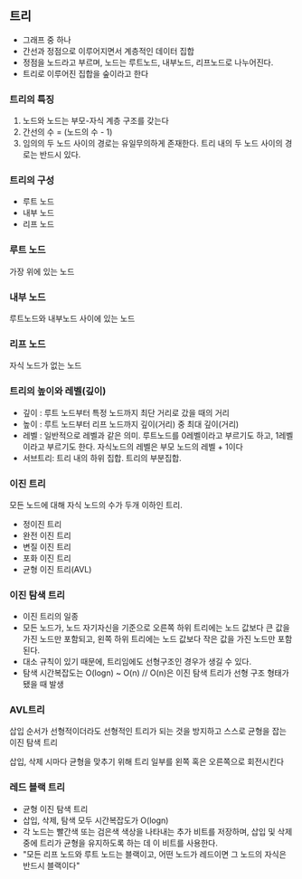 ## 트리

- 그래프 중 하나
- 간선과 정점으로 이루어지면서 계층적인 데이터 집합
- 정점을 노드라고 부르며, 노드는 루트노드, 내부노드, 리프노드로 나누어진다.
- 트리로 이루어진 집합을 숲이라고 한다

### 트리의 특징

1. 노드와 노드는 부모-자식 계층 구조를 갖는다
2. 간선의 수 = (노드의 수 - 1)
3. 임의의 두 노드 사이의 경로는 유일무의하게 존재한다. 트리 내의 두 노드 사이의 경로는 반드시 있다.

### 트리의 구성

- 루트 노드
- 내부 노드
- 리프 노드

### 루트 노드

가장 위에 있는 노드

### 내부 노드

루트노드와 내부노드 사이에 있는 노드

### 리프 노드

자식 노드가 없는 노드

### 트리의 높이와 레벨(깊이)

- 깊이 : 루트 노드부터 특정 노드까지 최단 거리로 갔을 때의 거리
- 높이 : 루트 노드부터 리프 노드까지 깊이(거리) 중 최대 깊이(거리)
- 레벨 : 일반적으로 레벨과 같은 의미. 루트노드를 0레벨이라고 부르기도 하고, 1레벨이라고 부르기도 한다. 자식노드의 레벨은 부모 노드의 레벨 + 1이다
- 서브트리: 트리 내의 하위 집합. 트리의 부분집합.

### 이진 트리

모든 노드에 대해 자식 노드의 수가 두개 이하인 트리.

- 정이진 트리
- 완전 이진 트리
- 변질 이진 트리
- 포화 이진 트리
- 균형 이진 트리(AVL)

### 이진 탐색 트리

- 이진 트리의 일종
- 모든 노드가, 노드 자기자신을 기준으로 오른쪽 하위 트리에는 노드 값보다 큰 값을 가진 노드만 포함되고, 왼쪽 하위 트리에는 노드 값보다 작은 값을 가진 노드만 포함된다.
- 대소 규칙이 있기 때문에, 트리임에도 선형구조인 경우가 생길 수 있다.
- 탐색 시간복잡도는 O(logn) ~ O(n) // O(n)은 이진 탐색 트리가 선형 구조 형태가 됐을 때 발생

### AVL트리

삽입 순서가 선형적이더라도 선형적인 트리가 되는 것을 방지하고 스스로 균형을 잡는 이진 탐색 트리

삽입, 삭제 시마다 균형을 맞추기 위해 트리 일부를 왼쪽 혹은 오른쪽으로 회전시킨다

### 레드 블랙 트리

- 균형 이진 탐색 트리
- 삽입, 삭제, 탐색 모두 시간복잡도가 O(logn)
- 각 노드는 빨간색 또는 검은색 색상을 나타내는 추가 비트를 저장하며, 삽입 및 삭제 중에 트리가 균형을 유지하도록 하는 데 이 비트를 사용한다. 
- "모든 리프 노드와 루트 노드는 블랙이고, 어떤 노드가 레드이면 그 노드의 자식은 반드시 블랙이다"
